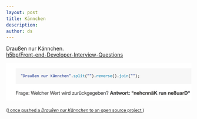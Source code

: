 ```yaml
---
layout: post
title: Kännchen
description:
author: ds
---
```


Draußen nur Kännchen.  
[h5bp/Front-end-Developer-Interview-Questions](https://github.com/h5bp/Front-end-Developer-Interview-Questions/tree/master/Translations/German#js-codebeispiele)

![Screenshot](/content/images/2016/05/draussen-nur-kaennchen.png)

<small>([I once pushed a _Draußen nur Kännchen_ to an open source project.](https://github.com/h5bp/Front-end-Developer-Interview-Questions/commit/3f909df49123bc2089eff5494b191b76cf8e42ce))</small>
